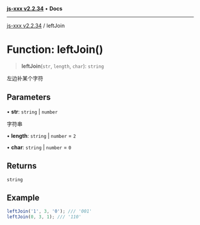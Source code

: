 [**js-xxx v2.2.34**](../README.md) • **Docs**

***

[js-xxx v2.2.34](../README.md) / leftJoin

# Function: leftJoin()

> **leftJoin**(`str`, `length`, `char`): `string`

左边补某个字符

## Parameters

• **str**: `string` \| `number`

字符串

• **length**: `string` \| `number` = `2`

• **char**: `string` \| `number` = `0`

## Returns

`string`

## Example

```ts
leftJoin('1', 3, '0'); /// '001'
leftJoin(0, 3, 1); /// '110'
```
